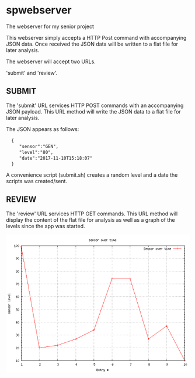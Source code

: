 # spwebserver
The webserver for my senior project

This webserver simply accepts a HTTP Post command with accompanying JSON data. Once received the JSON data will be written to a flat file for later analysis. 

The webserver will accept two URLs.

'submit' and 'review'.

## SUBMIT

The 'submit' URL services HTTP POST commands with an accompanying JSON payload. This URL method will write the JSON data to a flat file for later analysis.

The JSON appears as follows:

      {
         "sensor":"GEN",
         "level":"80",
         "date":"2017-11-10T15:18:07"
      }

A convenience script (submit.sh) creates a random level and a date the scripts was created/sent.

## REVIEW

The 'review' URL services HTTP GET commands. This URL method will display the content of the flat file for analysis as well as a graph of the levels since the app was started.

![./images/gnuplot.png](./images/gnuplot.png)



